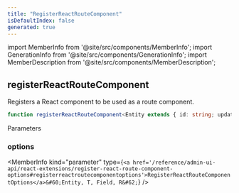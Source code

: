 ```yaml
---
title: "RegisterReactRouteComponent"
isDefaultIndex: false
generated: true
---
```

<!-- This file was generated from the Vendure source. Do not modify. Instead, re-run the "docs:build" script -->
import MemberInfo from '@site/src/components/MemberInfo';
import GenerationInfo from '@site/src/components/GenerationInfo';
import MemberDescription from '@site/src/components/MemberDescription';


## registerReactRouteComponent

<GenerationInfo sourceFile="packages/admin-ui/src/lib/react/src/register-react-route-component.ts" sourceLine="30" packageName="@bb-vendure/admin-ui" />

Registers a React component to be used as a route component.

```ts title="Signature"
function registerReactRouteComponent<Entity extends { id: string; updatedAt?: string }, T extends DocumentNode | TypedDocumentNode<any, { id: string }>, Field extends keyof ResultOf<T>, R extends Field>(options: RegisterReactRouteComponentOptions<Entity, T, Field, R>): Route
```
Parameters

### options

<MemberInfo kind="parameter" type={`<a href='/reference/admin-ui-api/react-extensions/register-react-route-component-options#registerreactroutecomponentoptions'>RegisterReactRouteComponentOptions</a>&#60;Entity, T, Field, R&#62;`} />

